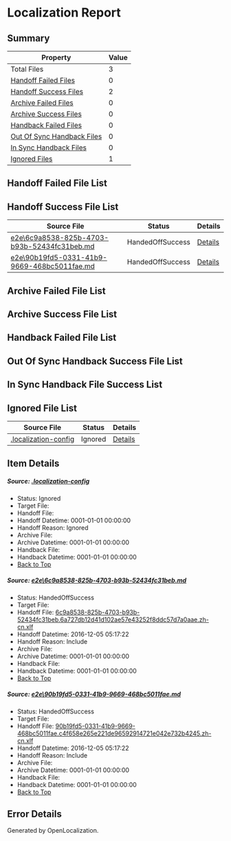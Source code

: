 # <a name='report-top'></a> Localization Report

## Summary
 Property | Value 
 -------- | ----- 
 Total Files | 3
[ Handoff Failed Files ](#handoff-failed-list)| 0
[ Handoff Success Files ](#handoff-success-list)| 2
[ Archive Failed Files ](#archive-failed-list)| 0
[ Archive Success Files ](#archive-success-list)| 0
[ Handback Failed Files ](#handback-failed-list)| 0
[ Out Of Sync Handback Files ](#outofsync-handback-success-list)| 0
[ In Sync Handback Files ](#insync-handback-success-list)| 0
[ Ignored Files ](#ignored-list)| 1

## <a name='handoff-failed-list'></a> Handoff Failed File List

## <a name='handoff-success-list'></a> Handoff Success File List
 Source File | Status | Details 
 ----------- | ------ | ------- 
 [e2e\6c9a8538-825b-4703-b93b-52434fc31beb.md](https://github.com/OpenLocalizationTestOrg/ol-test0/blob/99aac6a88cdda8e39b1d4cf7494145f3f762875b/e2e/6c9a8538-825b-4703-b93b-52434fc31beb.md) | HandedOffSuccess | [Details](#772458ff6b9b4255facbb5c11756dcce8b0d08f01)
 [e2e\90b19fd5-0331-41b9-9669-468bc5011fae.md](https://github.com/OpenLocalizationTestOrg/ol-test0/blob/99aac6a88cdda8e39b1d4cf7494145f3f762875b/e2e/90b19fd5-0331-41b9-9669-468bc5011fae.md) | HandedOffSuccess | [Details](#170f9e47fa70fe3c2d97511e2df7071070788fcb2)

## <a name='archive-failed-list'></a> Archive Failed File List

## <a name='archive-success-list'></a> Archive Success File List

## <a name='handback-failed-list'></a> Handback Failed File List

## <a name='outofsync-handback-success-list'></a> Out Of Sync Handback Success File List

## <a name='insync-handback-success-list'></a> In Sync Handback File Success List

## <a name='ignored-list'></a> Ignored File List
 Source File | Status | Details 
 ----------- | ------ | ------- 
 [.localization-config](https://github.com/OpenLocalizationTestOrg/ol-test0/blob/99aac6a88cdda8e39b1d4cf7494145f3f762875b/.localization-config) | Ignored | [Details](#c268a05ecaa7ec85942ed632c29928ee5bd6da8d0)

## Item Details
##### <a name='c268a05ecaa7ec85942ed632c29928ee5bd6da8d0'></a> Source: [.localization-config](https://github.com/OpenLocalizationTestOrg/ol-test0/blob/99aac6a88cdda8e39b1d4cf7494145f3f762875b/.localization-config)
* Status: Ignored
* Target File: 
* Handoff File: 
* Handoff Datetime: 0001-01-01 00:00:00
* Handoff Reason: Ignored
* Archive File: 
* Archive Datetime: 0001-01-01 00:00:00
* Handback File: 
* Handback Datetime: 0001-01-01 00:00:00
* [Back to Top](#report-top)

##### <a name='772458ff6b9b4255facbb5c11756dcce8b0d08f01'></a> Source: [e2e\6c9a8538-825b-4703-b93b-52434fc31beb.md](https://github.com/OpenLocalizationTestOrg/ol-test0/blob/99aac6a88cdda8e39b1d4cf7494145f3f762875b/e2e/6c9a8538-825b-4703-b93b-52434fc31beb.md)
* Status: HandedOffSuccess
* Target File: 
* Handoff File: [6c9a8538-825b-4703-b93b-52434fc31beb.6a727db12d41d102ae57e43252f8ddc57d7a0aae.zh-cn.xlf](https://github.com/OpenLocalizationTestOrg/ol-test0-handoff/blob/8c9f24afcaa7c82c41e94f300825f298aa6929e1/ol-handoff/OpenLocalizationTestOrg/ol-test0-zhcn/shujia/ht/6c9a8538-825b-4703-b93b-52434fc31beb.6a727db12d41d102ae57e43252f8ddc57d7a0aae.zh-cn.xlf)
* Handoff Datetime: 2016-12-05 05:17:22
* Handoff Reason: Include
* Archive File: 
* Archive Datetime: 0001-01-01 00:00:00
* Handback File: 
* Handback Datetime: 0001-01-01 00:00:00
* [Back to Top](#report-top)

##### <a name='170f9e47fa70fe3c2d97511e2df7071070788fcb2'></a> Source: [e2e\90b19fd5-0331-41b9-9669-468bc5011fae.md](https://github.com/OpenLocalizationTestOrg/ol-test0/blob/99aac6a88cdda8e39b1d4cf7494145f3f762875b/e2e/90b19fd5-0331-41b9-9669-468bc5011fae.md)
* Status: HandedOffSuccess
* Target File: 
* Handoff File: [90b19fd5-0331-41b9-9669-468bc5011fae.c4f658e265e221de96592914721e042e732b4245.zh-cn.xlf](https://github.com/OpenLocalizationTestOrg/ol-test0-handoff/blob/8c9f24afcaa7c82c41e94f300825f298aa6929e1/ol-handoff/OpenLocalizationTestOrg/ol-test0-zhcn/shujia/ht/90b19fd5-0331-41b9-9669-468bc5011fae.c4f658e265e221de96592914721e042e732b4245.zh-cn.xlf)
* Handoff Datetime: 2016-12-05 05:17:22
* Handoff Reason: Include
* Archive File: 
* Archive Datetime: 0001-01-01 00:00:00
* Handback File: 
* Handback Datetime: 0001-01-01 00:00:00
* [Back to Top](#report-top)


## Error Details

Generated by OpenLocalization.
